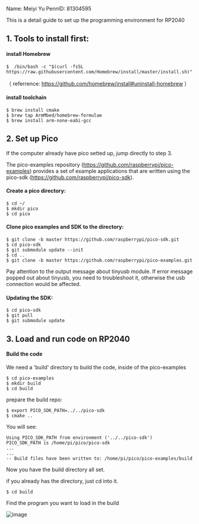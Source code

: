 Name: Meiyi Yu
PennID: 81304595

This is a detail guide to set up the programming environment for RP2040

## 1. Tools to install first:
#### install Homebrew
```
$  /bin/bash -c "$(curl -fsSL
https://raw.githubusercontent.com/Homebrew/install/master/install.sh)"
```
（ referrence: https://github.com/homebrew/install#uninstall-homebrew ）

#### install toolchain
```
$ brew install cmake
$ brew tap ArmMbed/homebrew-formulae
$ brew install arm-none-eabi-gcc
```

## 2. Set up Pico
If the computer already have pico setted up, jump directly to step 3.

The pico-examples repository (https://github.com/raspberrypi/pico-examples) provides a set of example applications
that are written using the pico-sdk (https://github.com/raspberrypi/pico-sdk). 

#### Create a pico directory:
```
$ cd ~/
$ mkdir pico
$ cd pico
```
#### Clone pico examples and SDK to the directory:
```
$ git clone -b master https://github.com/raspberrypi/pico-sdk.git
$ cd pico-sdk
$ git submodule update --init
$ cd ..
$ git clone -b master https://github.com/raspberrypi/pico-examples.git
```
Pay attention to the output message about tinyusb module. If error message popped out about tinyusb, you need to troubleshoot it, otherwise the usb connection would be affected.

#### Updating the SDK:
```
$ cd pico-sdk
$ git pull
$ git submodule update
```

## 3. Load and run code on RP2040
#### Build the code
We need a 'build' directory to build the code, inside of the pico-examples
```
$ cd pico-examples
$ mkdir build
$ cd build
```
prepare the build repo:
```
$ export PICO_SDK_PATH=../../pico-sdk
$ cmake ..
```
You will see:
```
Using PICO_SDK_PATH from environment ('../../pico-sdk')
PICO_SDK_PATH is /home/pi/pico/pico-sdk
...
...
-- Build files have been written to: /home/pi/pico/pico-examples/build
```
Now you have the build directory all set.

if you already has the directory, just cd into it.
```
$ cd build
```
Find the program you want to load in the build 








![image](https://user-images.githubusercontent.com/84453030/194796162-8852026f-2ab3-4162-b41d-a462956adac9.png)

